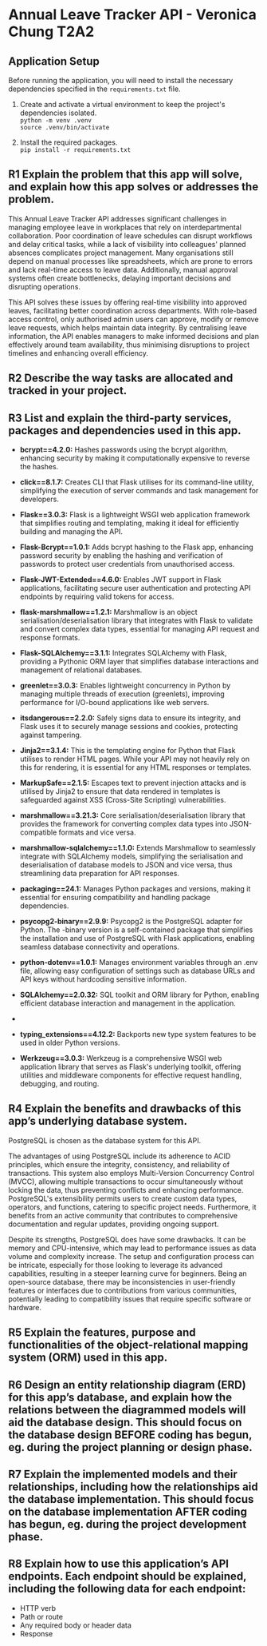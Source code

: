 # Annual Leave Tracker API - Veronica Chung T2A2

## Application Setup
Before running the application, you will need to install the necessary dependencies specified in the `requirements.txt` file.

1. Create and activate a virtual environment to keep the project's dependencies isolated. <br>
`python -m venv .venv` <br>
`source .venv/bin/activate`

2. Install the required packages. <br>
`pip install -r requirements.txt`

## R1 Explain the problem that this app will solve, and explain how this app solves or addresses the problem.
This Annual Leave Tracker API addresses significant challenges in managing employee leave in workplaces that rely on interdepartmental collaboration. Poor coordination of leave schedules can disrupt workflows and delay critical tasks, while a lack of visibility into colleagues' planned absences complicates project management. Many organisations still depend on manual processes like spreadsheets, which are prone to errors and lack real-time access to leave data. Additionally, manual approval systems often create bottlenecks, delaying important decisions and disrupting operations.

This API solves these issues by offering real-time visibility into approved leaves, facilitating better coordination across departments. With role-based access control, only authorised admin users can approve, modify or remove leave requests, which helps maintain data integrity. By centralising leave information, the API enables managers to make informed decisions and plan effectively around team availability, thus minimising disruptions to project timelines and enhancing overall efficiency.

## R2 Describe the way tasks are allocated and tracked in your project.


## R3 List and explain the third-party services, packages and dependencies used in this app.

- **bcrypt==4.2.0:** Hashes passwords using the bcrypt algorithm, enhancing security by making it computationally expensive to reverse the hashes.

- **click==8.1.7:** Creates CLI that Flask utilises for its command-line utility, simplifying the execution of server commands and task management for developers.

- **Flask==3.0.3:** Flask is a lightweight WSGI web application framework that simplifies routing and templating, making it ideal for efficiently building and managing the API.

- **Flask-Bcrypt==1.0.1:** Adds bcrypt hashing to the Flask app, enhancing password security by enabling the hashing and verification of passwords to protect user credentials from unauthorised access.

- **Flask-JWT-Extended==4.6.0:** Enables JWT support in Flask applications, facilitating secure user authentication and protecting API endpoints by requiring valid tokens for access.

- **flask-marshmallow==1.2.1:** Marshmallow is an object serialisation/deserialisation library that integrates with Flask to validate and convert complex data types, essential for managing API request and response formats.

- **Flask-SQLAlchemy==3.1.1:** Integrates SQLAlchemy with Flask, providing a Pythonic ORM layer that simplifies database interactions and management of relational databases.

- **greenlet==3.0.3:** Enables lightweight concurrency in Python by managing multiple threads of execution (greenlets), improving performance for I/O-bound applications like web servers.

- **itsdangerous==2.2.0:** Safely signs data to ensure its integrity, and Flask uses it to securely manage sessions and cookies, protecting against tampering.

- **Jinja2==3.1.4:** This is the templating engine for Python that Flask utilises to render HTML pages. While your API may not heavily rely on this for rendering, it is essential for any HTML responses or templates.

- **MarkupSafe==2.1.5:** Escapes text to prevent injection attacks and is utilised by Jinja2 to ensure that data rendered in templates is safeguarded against XSS (Cross-Site Scripting) vulnerabilities.

- **marshmallow==3.21.3:** Core serialisation/deserialisation library that provides the framework for converting complex data types into JSON-compatible formats and vice versa.

- **marshmallow-sqlalchemy==1.1.0:** Extends Marshmallow to seamlessly integrate with SQLAlchemy models, simplifying the serialisation and deserialisation of database models to JSON and vice versa, thus streamlining data preparation for API responses.

- **packaging==24.1:** Manages Python packages and versions, making it essential for ensuring compatibility and handling package dependencies.

- **psycopg2-binary==2.9.9:** Psycopg2 is the PostgreSQL adapter for Python. The -binary version is a self-contained package that simplifies the installation and use of PostgreSQL with Flask applications, enabling seamless database connectivity and operations.

- **python-dotenv==1.0.1:** Manages environment variables through an .env file, allowing easy configuration of settings such as database URLs and API keys without hardcoding sensitive information.

- **SQLAlchemy==2.0.32:** SQL toolkit and ORM library for Python, enabling efficient database interaction and management in the application.
- 
- **typing_extensions==4.12.2:** Backports new type system features to be used in older Python versions.

- **Werkzeug==3.0.3:** Werkzeug is a comprehensive WSGI web application library that serves as Flask's underlying toolkit, offering utilities and middleware components for effective request handling, debugging, and routing.

## R4 Explain the benefits and drawbacks of this app’s underlying database system.
PostgreSQL is chosen as the database system for this API.

The advantages of using PostgreSQL include its adherence to ACID principles, which ensure the integrity, consistency, and reliability of transactions. This system also employs Multi-Version Concurrency Control (MVCC), allowing multiple transactions to occur simultaneously without locking the data, thus preventing conflicts and enhancing performance. PostgreSQL's extensibility permits users to create custom data types, operators, and functions, catering to specific project needs. Furthermore, it benefits from an active community that contributes to comprehensive documentation and regular updates, providing ongoing support.

Despite its strengths, PostgreSQL does have some drawbacks. It can be memory and CPU-intensive, which may lead to performance issues as data volume and complexity increase. The setup and configuration process can be intricate, especially for those looking to leverage its advanced capabilities, resulting in a steeper learning curve for beginners. Being an open-source database, there may be inconsistencies in user-friendly features or interfaces due to contributions from various communities, potentially leading to compatibility issues that require specific software or hardware.

## R5 Explain the features, purpose and functionalities of the object-relational mapping system (ORM) used in this app.


## R6 Design an entity relationship diagram (ERD) for this app’s database, and explain how the relations between the diagrammed models will aid the database design. This should focus on the database design BEFORE coding has begun, eg. during the project planning or design phase.


## R7 Explain the implemented models and their relationships, including how the relationships aid the database implementation. This should focus on the database implementation AFTER coding has begun, eg. during the project development phase.


## R8 Explain how to use this application’s API endpoints. Each endpoint should be explained, including the following data for each endpoint:
* HTTP verb
* Path or route
* Any required body or header data
* Response
